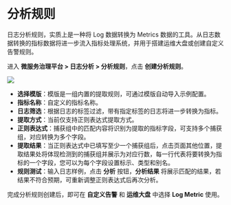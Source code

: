 # 分析规则

日志分析规则，实质上是一种将 Log 数据转换为 Metrics 数据的工具。从日志数据转换的指标数据将进一步流入指标处理系统，并用于搭建运维大盘或创建自定义告警规则。

进入 **微服务治理平台 > 日志分析 > 分析规则**，点击 **创建分析规则**。

![](https://terminus-paas.oss-cn-hangzhou.aliyuncs.com/paas-doc/2021/08/18/fd6fe782-6aa0-4dea-be09-fe7ccd4e4909.png)

- **选择模版**：模版是一组内置的提取规则，可通过模版自动导入示例配置。
- **指标名称**：自定义的指标名称。
- **日志筛选**：根据日志的标签过滤，带有指定标签的日志将进一步转换为指标。
- **提取方式**：当前仅支持正则表达式提取方式。
- **正则表达式**：捕获组中的匹配内容将识别为提取的指标字段，可支持多个捕获组，对应转换为多个字段。
- **提取结果**：当正则表达式中已填写至少一个捕获组后，点击页面其他位置，提取结果处将体现检测到的捕获组并展示为对应行数，每一行代表将要转换为指标的一个字段，您可以为每个字段设置标示、类型和别名。
- **规则测试**：输入日志样例，点击 **分析** 按钮，**分析结果** 将展示匹配的结果，若结果不符合预期，可重新调整正则表达式后再次分析。

完成分析规则创建后，即可在 **自定义告警** 和 **运维大盘** 中选择 **Log Metric** 使用。

